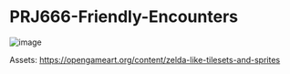 # PRJ666-Friendly-Encounters
![image](https://user-images.githubusercontent.com/30512065/71755880-d7c27080-2e5a-11ea-9cff-7ccd0d7bb55f.png)  

Assets:
https://opengameart.org/content/zelda-like-tilesets-and-sprites
